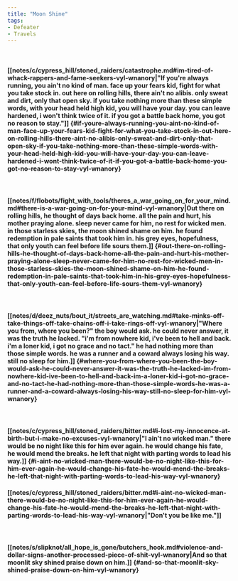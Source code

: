 ```yaml
---
title: "Moon Shine"
tags:
- Defeater
- Travels
---
```

&nbsp;
#### [[notes/c/cypress_hill/stoned_raiders/catastrophe.md#im-tired-of-whack-rappers-and-fame-seekers-vyl-wnanory|"If you're always running, you ain't no kind of man. face up your fears kid, fight for what you take stock in. out here on rolling hills, there ain't no alibis. only sweat and dirt, only that open sky. if you take nothing more than these simple words, with your head held high kid, you will have your day. you can leave hardened, i won't think twice of it. if you got a battle back home, you got no reason to stay."]] {#if-youre-always-running-you-aint-no-kind-of-man-face-up-your-fears-kid-fight-for-what-you-take-stock-in-out-here-on-rolling-hills-there-aint-no-alibis-only-sweat-and-dirt-only-that-open-sky-if-you-take-nothing-more-than-these-simple-words-with-your-head-held-high-kid-you-will-have-your-day-you-can-leave-hardened-i-wont-think-twice-of-it-if-you-got-a-battle-back-home-you-got-no-reason-to-stay-vyl-wnanory}
&nbsp;
#### [[notes/f/flobots/fight_with_tools/theres_a_war_going_on_for_your_mind.md#there-is-a-war-going-on-for-your-mind-vyl-wnanory|Out there on rolling hills, he thought of days back home. all the pain and hurt, his mother praying alone. sleep never came for him, no rest for wicked men. in those starless skies, the moon shined shame on him. he found redemption in pale saints that took him in. his grey eyes, hopefulness, that only youth can feel before life sours them.]] {#out-there-on-rolling-hills-he-thought-of-days-back-home-all-the-pain-and-hurt-his-mother-praying-alone-sleep-never-came-for-him-no-rest-for-wicked-men-in-those-starless-skies-the-moon-shined-shame-on-him-he-found-redemption-in-pale-saints-that-took-him-in-his-grey-eyes-hopefulness-that-only-youth-can-feel-before-life-sours-them-vyl-wnanory}
&nbsp;
#### [[notes/d/deez_nuts/bout_it/streets_are_watching.md#take-minks-off-take-things-off-take-chains-off-i-take-rings-off-vyl-wnanory|"Where you from, where you been?" the boy would ask. he could never answer, it was the truth he lacked. "i'm from nowhere kid, i've been to hell and back. i'm a loner kid, i got no grace and no tact." he had nothing more than those simple words. he was a runner and a coward always losing his way. still no sleep for him.]] {#where-you-from-where-you-been-the-boy-would-ask-he-could-never-answer-it-was-the-truth-he-lacked-im-from-nowhere-kid-ive-been-to-hell-and-back-im-a-loner-kid-i-got-no-grace-and-no-tact-he-had-nothing-more-than-those-simple-words-he-was-a-runner-and-a-coward-always-losing-his-way-still-no-sleep-for-him-vyl-wnanory}
&nbsp;
#### [[notes/c/cypress_hill/stoned_raiders/bitter.md#i-lost-my-innocence-at-birth-but-i-make-no-excuses-vyl-wnanory|"I ain't no wicked man." there would be no night like this for him ever again. he would change his fate, he would mend the breaks. he left that night with parting words to lead his way.]] {#i-aint-no-wicked-man-there-would-be-no-night-like-this-for-him-ever-again-he-would-change-his-fate-he-would-mend-the-breaks-he-left-that-night-with-parting-words-to-lead-his-way-vyl-wnanory}
#### [[notes/c/cypress_hill/stoned_raiders/bitter.md#i-aint-no-wicked-man-there-would-be-no-night-like-this-for-him-ever-again-he-would-change-his-fate-he-would-mend-the-breaks-he-left-that-night-with-parting-words-to-lead-his-way-vyl-wnanory|"Don't you be like me."]]
&nbsp;
#### [[notes/s/slipknot/all_hope_is_gone/butchers_hook.md#violence-and-dollar-signs-another-processed-piece-of-shit-vyl-wnanory|And so that moonlit sky shined praise down on him.]] {#and-so-that-moonlit-sky-shined-praise-down-on-him-vyl-wnanory}
